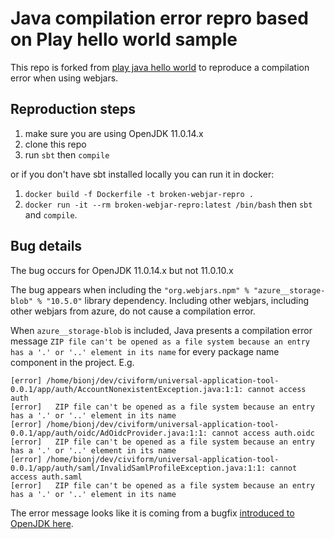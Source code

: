 # Java compilation error repro based on Play hello world sample

This repo is forked from [play java hello world](https://github.com/playframework/play-samples/tree/2.8.x/play-java-hello-world-tutorial) to reproduce a compilation error when using webjars.

## Reproduction steps

1. make sure you are using OpenJDK 11.0.14.x
2. clone this repo
3. run `sbt` then `compile`

or if you don't have sbt installed locally you can run it in docker:

1. `docker build -f Dockerfile -t broken-webjar-repro .`
2. `docker run -it --rm broken-webjar-repro:latest /bin/bash` then `sbt` and `compile`.

## Bug details

The bug occurs for OpenJDK 11.0.14.x but not 11.0.10.x

The bug appears when including the `"org.webjars.npm" % "azure__storage-blob" % "10.5.0"` library dependency. Including other webjars, including other webjars from azure, do not cause a compilation error.

When `azure__storage-blob` is included, Java presents a compilation error message `ZIP file can't be opened as a file system because an entry has a '.' or '..' element in its name` for every package name component in the project. E.g.

```
[error] /home/bionj/dev/civiform/universal-application-tool-0.0.1/app/auth/AccountNonexistentException.java:1:1: cannot access auth
[error]   ZIP file can't be opened as a file system because an entry has a '.' or '..' element in its name
[error] /home/bionj/dev/civiform/universal-application-tool-0.0.1/app/auth/oidc/AdOidcProvider.java:1:1: cannot access auth.oidc
[error]   ZIP file can't be opened as a file system because an entry has a '.' or '..' element in its name
[error] /home/bionj/dev/civiform/universal-application-tool-0.0.1/app/auth/saml/InvalidSamlProfileException.java:1:1: cannot access auth.saml
[error]   ZIP file can't be opened as a file system because an entry has a '.' or '..' element in its name
```

The error message looks like it is coming from a bugfix [introduced to OpenJDK here](https://bugs.openjdk.java.net/browse/JDK-8274727).
